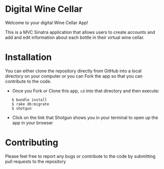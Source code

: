 # Digital Wine Cellar
Welcome to your digital Wine Cellar App! 

This is a MVC Sinatra application that allows users to create accounts and add and edit information about each bottle in their virtual wine cellar. 


# Installation
You can either clone the repository directly from GitHub into a local directory on your computer or you can Fork the app so that you can contribute to the code.

* Once you Fork or Clone this app, `cd` into that directory and then execute:
 ```  
    $ bundle install
    $ rake db:migrate 
    $ shotgun
```
* Click on the link that Shotgun shows you in your terminal to open up the app in your browser

# Contributing 

Please feel free to report any bugs or contribute to the code by submitting pull requests to the repository



